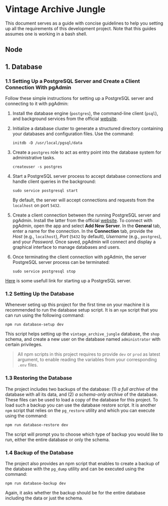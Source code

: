 # Vintage Archive Jungle

This document serves as a guide with concise guidelines to help you setting up all the requirements of this development project. Note that this guides assumes one is working in a bash shell.

## Node

## 1. Database

### 1.1 Setting Up a PostgreSQL Server and Create a Client Connection With pgAdmin

Follow these simple instructions for setting up a PostgreSQL server and connecting to it with pgAdmin:

1. Install the database engine (`postgres`), the command-line client (`psql`), and background services from the official [website](https://www.postgresql.org/).

2. Initialize a database cluster to generate a structured directory containing your databases and configuration files. Use the command:
   
   ```shell
   initdb -D /usr/local/pgsql/data
   ```

3. Create a `postgres` role to act as entry point into the database system for administrative tasks.
   
   ```shell
   createuser -s postgres
   ```

4. Start a PostgreSQL server process to accept database connections and handle client queries in the background:
   
   ```shell
   sudo service postgresql start
   ```
   
   By default, the server will accept connections and requests from the `localhost` on port `5432`.

5. Create a client connection between the running PostgreSQL server and pgAdmin. Install the latter from the official [website](https://www.pgadmin.org/). To connect with pgAdmin, open the app and select **Add New Server**. In the **General** tab, enter a name for the connection. In the **Connection** tab, provide the _Host_ (e.g., `localhost`), _Port_ (`5432` by default), _Username_ (e.g., `postgres`), and your _Password_. Once saved, pgAdmin will connect and display a graphical interface to manage databases and users.

6. Once terminating the client connection with pgAdmin, the server PostgreSQL server process can be terminated:
   
   ```shell
   sudo service postgresql stop
   ```

[Here](https://tableplus.com/blog/2018/10/how-to-start-stop-restart-postgresql-server.html) is some usefull link for starting up a PostgreSQL server.

### 1.2 Setting Up the Database

Whenever seting up this project for the first time on your machine it is recommended to run the database setup script. It is an `npm` script that you can run using the following command:

```shell
npm run database-setup dev
```

This script helps setting up the `vintage_archive_jungle` database, the `shop` schema, and create a new user on the database named `administrator` with certain privileges.

> All npm scripts in this project requires to provide `dev` or `prod` as latest argument, to enable reading the variables from your corresponding `.env` files.

### 1.3 Restoring the Database

The project includes two backups of the database: (1) *a full archive* of the database with all its data, and (2) *a schema-only archive* of the database. These files can be used to load a copy of the database for this project. To load such a backup you can use the database restore script. It is another `npm` script that relies on the `pg_restore` utility and which you can execute using the command:

```shell
npm run database-restore dev
```

The script will prompt you to choose which type of backup you would like to run, either the entire database or only the schema.

### 1.4 Backup of the Database

The project also provides an npm script that enables to create a backup of the database with the `pg_dump` utility and can be executed using the command:

```shell
npm run database-backup dev
```

Again, it asks whether the backup should be for the entire database including the data or just the schema.

